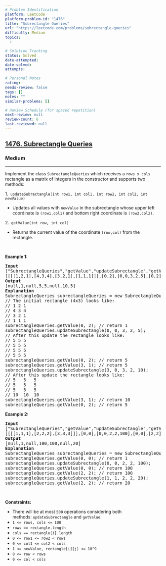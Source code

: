 ```yaml
---
# Problem Identification
platform: LeetCode
platform-problem-id: "1476"
title: "Subrectangle Queries"
url: "https://leetcode.com/problems/subrectangle-queries"
difficulty: Medium
topics:
  -

# Solution Tracking
status: Solved
date-attempted:
date-solved:
attempts:

# Personal Notes
rating:
needs-review: false
tags: []
notes: ""
similar-problems: []

# Review Schedule (for spaced repetition)
next-review: null
review-count: 0
last-reviewed: null
---
```


<h2><a href="https://leetcode.com/problems/subrectangle-queries">1476. Subrectangle Queries</a></h2><h3>Medium</h3><hr><p>Implement the class <code>SubrectangleQueries</code>&nbsp;which receives a <code>rows x cols</code> rectangle as a matrix of integers in the constructor and supports two methods:</p>

<p>1.<code>&nbsp;updateSubrectangle(int row1, int col1, int row2, int col2, int newValue)</code></p>

<ul>
	<li>Updates all values with <code>newValue</code> in the subrectangle whose upper left coordinate is <code>(row1,col1)</code> and bottom right coordinate is <code>(row2,col2)</code>.</li>
</ul>

<p>2.<code>&nbsp;getValue(int row, int col)</code></p>

<ul>
	<li>Returns the current value of the coordinate <code>(row,col)</code> from&nbsp;the rectangle.</li>
</ul>

<p>&nbsp;</p>
<p><strong class="example">Example 1:</strong></p>

<pre>
<strong>Input</strong>
[&quot;SubrectangleQueries&quot;,&quot;getValue&quot;,&quot;updateSubrectangle&quot;,&quot;getValue&quot;,&quot;getValue&quot;,&quot;updateSubrectangle&quot;,&quot;getValue&quot;,&quot;getValue&quot;]
[[[[1,2,1],[4,3,4],[3,2,1],[1,1,1]]],[0,2],[0,0,3,2,5],[0,2],[3,1],[3,0,3,2,10],[3,1],[0,2]]
<strong>Output</strong>
[null,1,null,5,5,null,10,5]
<strong>Explanation</strong>
SubrectangleQueries subrectangleQueries = new SubrectangleQueries([[1,2,1],[4,3,4],[3,2,1],[1,1,1]]);  
// The initial rectangle (4x3) looks like:
// 1 2 1
// 4 3 4
// 3 2 1
// 1 1 1
subrectangleQueries.getValue(0, 2); // return 1
subrectangleQueries.updateSubrectangle(0, 0, 3, 2, 5);
// After this update the rectangle looks like:
// 5 5 5
// 5 5 5
// 5 5 5
// 5 5 5 
subrectangleQueries.getValue(0, 2); // return 5
subrectangleQueries.getValue(3, 1); // return 5
subrectangleQueries.updateSubrectangle(3, 0, 3, 2, 10);
// After this update the rectangle looks like:
// 5   5   5
// 5   5   5
// 5   5   5
// 10  10  10 
subrectangleQueries.getValue(3, 1); // return 10
subrectangleQueries.getValue(0, 2); // return 5
</pre>

<p><strong class="example">Example 2:</strong></p>

<pre>
<strong>Input</strong>
[&quot;SubrectangleQueries&quot;,&quot;getValue&quot;,&quot;updateSubrectangle&quot;,&quot;getValue&quot;,&quot;getValue&quot;,&quot;updateSubrectangle&quot;,&quot;getValue&quot;]
[[[[1,1,1],[2,2,2],[3,3,3]]],[0,0],[0,0,2,2,100],[0,0],[2,2],[1,1,2,2,20],[2,2]]
<strong>Output</strong>
[null,1,null,100,100,null,20]
<strong>Explanation</strong>
SubrectangleQueries subrectangleQueries = new SubrectangleQueries([[1,1,1],[2,2,2],[3,3,3]]);
subrectangleQueries.getValue(0, 0); // return 1
subrectangleQueries.updateSubrectangle(0, 0, 2, 2, 100);
subrectangleQueries.getValue(0, 0); // return 100
subrectangleQueries.getValue(2, 2); // return 100
subrectangleQueries.updateSubrectangle(1, 1, 2, 2, 20);
subrectangleQueries.getValue(2, 2); // return 20
</pre>

<p>&nbsp;</p>
<p><strong>Constraints:</strong></p>

<ul>
	<li>There will be at most <code><font face="monospace">500</font></code>&nbsp;operations considering both methods:&nbsp;<code>updateSubrectangle</code> and <code>getValue</code>.</li>
	<li><code>1 &lt;= rows, cols &lt;= 100</code></li>
	<li><code>rows ==&nbsp;rectangle.length</code></li>
	<li><code>cols == rectangle[i].length</code></li>
	<li><code>0 &lt;= row1 &lt;= row2 &lt; rows</code></li>
	<li><code>0 &lt;= col1 &lt;= col2 &lt; cols</code></li>
	<li><code>1 &lt;= newValue, rectangle[i][j] &lt;= 10^9</code></li>
	<li><code>0 &lt;= row &lt; rows</code></li>
	<li><code>0 &lt;= col &lt; cols</code></li>
</ul>
